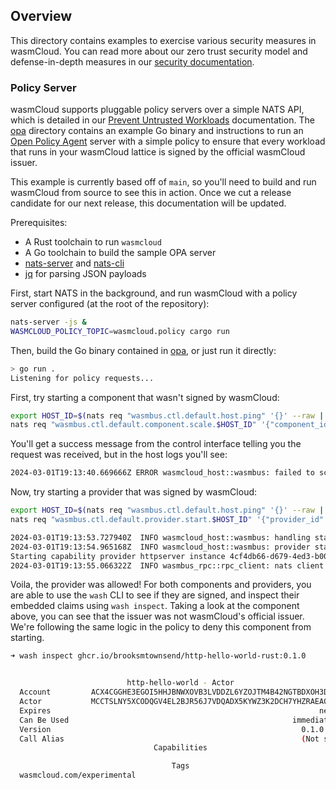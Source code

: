 ## Overview

This directory contains examples to exercise various security measures in wasmCloud. You can read more about our zero trust security model and defense-in-depth measures in our [security documentation](https://wasmcloud.com/docs/hosts/security).

### Policy Server

wasmCloud supports pluggable policy servers over a simple NATS API, which is detailed in our [Prevent Untrusted Workloads](https://wasmcloud.com/docs/deployment/security/policy-service) documentation. The [opa](./opa) directory contains an example Go binary and instructions to run an [Open Policy Agent](https://www.openpolicyagent.org) server with a simple policy to ensure that every workload that runs in your wasmCloud lattice is signed by the official wasmCloud issuer.

This example is currently based off of `main`, so you'll need to build and run wasmCloud from source to see this in action. Once we cut a release candidate for our next release, this documentation will be updated.

Prerequisites:

- A Rust toolchain to run `wasmcloud`
- A Go toolchain to build the sample OPA server
- [nats-server](https://github.com/nats-io/nats-server) and [nats-cli](https://github.com/nats-io/nats)
- [jq](https://jqlang.github.io/jq/download/) for parsing JSON payloads

First, start NATS in the background, and run wasmCloud with a policy server configured (at the root of the repository):

```bash
nats-server -js &
WASMCLOUD_POLICY_TOPIC=wasmcloud.policy cargo run
```

Then, build the Go binary contained in [opa](./opa), or just run it directly:

```bash
> go run .
Listening for policy requests...
```

First, try starting a component that wasn't signed by wasmCloud:

```bash
export HOST_ID=$(nats req "wasmbus.ctl.default.host.ping" '{}' --raw | jq -r '.response.id')
nats req "wasmbus.ctl.default.component.scale.$HOST_ID" '{"component_id": "hello_world", "component_ref": "ghcr.io/brooksmtownsend/http-hello-world-rust:0.1.0", "count": 1}'
```

You'll get a success message from the control interface telling you the request was received, but in the host logs you'll see:

```bash
2024-03-01T19:13:40.669666Z ERROR wasmcloud_host::wasmbus: failed to scale actor actor_ref=ghcr.io/brooksmtownsend/http-hello-world-rust:0.1.0 actor_id=hello_world err=Policy denied request to scale actor `a5e1deda-deb5-4b06-bc64-aa7bdcb9b3d7`: `None`
```

Now, try starting a provider that was signed by wasmCloud:

```bash
export HOST_ID=$(nats req "wasmbus.ctl.default.host.ping" '{}' --raw | jq -r '.response.id')
nats req "wasmbus.ctl.default.provider.start.$HOST_ID" '{"provider_id": "httpserver", "provider_ref": "wasmcloud.azurecr.io/httpserver:0.19.1"}'
```

```bash
2024-03-01T19:13:53.727940Z  INFO wasmcloud_host::wasmbus: handling start provider provider_ref="wasmcloud.azurecr.io/httpserver:0.19.1" provider_id="httpserver"
2024-03-01T19:13:54.965168Z  INFO wasmcloud_host::wasmbus: provider started provider_ref="wasmcloud.azurecr.io/httpserver:0.19.1" provider_id="httpserver"
Starting capability provider httpserver instance 4cf4db66-d679-4ed3-b00f-8410148e2b6f with nats url nats://127.0.0.1:4222
2024-03-01T19:13:55.066322Z  INFO wasmbus_rpc::rpc_client: nats client connected
```

Voila, the provider was allowed! For both components and providers, you are able to use the `wash` CLI to see if they are signed, and inspect their embedded claims using `wash inspect`. Taking a look at the component above, you can see that the issuer was not wasmCloud's official issuer. We're following the same logic in the policy to deny this component from starting.

```bash
➜ wash inspect ghcr.io/brooksmtownsend/http-hello-world-rust:0.1.0


                          http-hello-world - Actor
  Account         ACX4CGGHE3EGOI5HHJBNWXOVB3LVDDZL6YZOJTM4B42NGTBDXOH3DMTE
  Actor           MCCTSLNY5XCODQGV4EL2BJR56J7VDQADX5KYWZ3K2DCH7YHZRAEAQ763
  Expires                                                            never
  Can Be Used                                                  immediately
  Version                                                        0.1.0 (0)
  Call Alias                                                     (Not set)
                                Capabilities

                                    Tags
  wasmcloud.com/experimental

```

